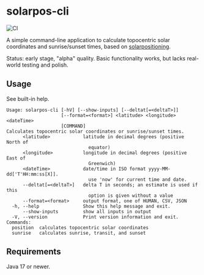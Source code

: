 # solarpos-cli

![CI](https://github.com/KlausBrunner/solarpos-cli/workflows/CI/badge.svg)

A simple command-line application to calculate topocentric solar coordinates and sunrise/sunset times, based
on [solarpositioning](https://github.com/KlausBrunner/solarpositioning).

Status: early stage, "alpha" quality. Basic functionality works, but lacks real-world testing and polish.

## Usage

See built-in help.

```
Usage: solarpos-cli [-hV] [--show-inputs] [--deltat[=<deltaT>]]
                    [--format=<format>] <latitude> <longitude> <dateTime>
                    [COMMAND]
Calculates topocentric solar coordinates or sunrise/sunset times.
      <latitude>            latitude in decimal degrees (positive North of
                              equator)
      <longitude>           longitude in decimal degrees (positive East of
                              Greenwich)
      <dateTime>            date/time in ISO format yyyy-MM-dd['T'HH:mm:ss[X]].
                              use 'now' for current time and date.
      --deltat[=<deltaT>]   delta T in seconds; an estimate is used if this
                              option is given without a value
      --format=<format>     output format, one of HUMAN, CSV, JSON
  -h, --help                Show this help message and exit.
      --show-inputs         show all inputs in output
  -V, --version             Print version information and exit.
Commands:
  position  calculates topocentric solar coordinates
  sunrise   calculates sunrise, transit, and sunset
```

## Requirements

Java 17 or newer.
